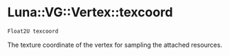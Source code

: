 # Luna::VG::Vertex::texcoord

```c++
Float2U texcoord
```

The texture coordinate of the vertex for sampling the attached resources. 


